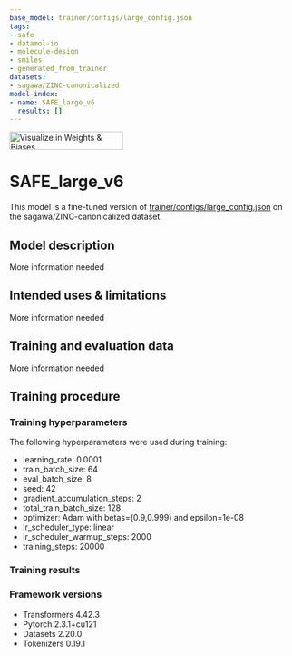 ```yaml
---
base_model: trainer/configs/large_config.json
tags:
- safe
- datamol-io
- molecule-design
- smiles
- generated_from_trainer
datasets:
- sagawa/ZINC-canonicalized
model-index:
- name: SAFE_large_v6
  results: []
---
```


<!-- This model card has been generated automatically according to the information the Trainer had access to. You
should probably proofread and complete it, then remove this comment. -->

[<img src="https://raw.githubusercontent.com/wandb/assets/main/wandb-github-badge-28.svg" alt="Visualize in Weights & Biases" width="200" height="32"/>](None)
# SAFE_large_v6

This model is a fine-tuned version of [trainer/configs/large_config.json](https://huggingface.co/trainer/configs/large_config.json) on the sagawa/ZINC-canonicalized dataset.

## Model description

More information needed

## Intended uses & limitations

More information needed

## Training and evaluation data

More information needed

## Training procedure

### Training hyperparameters

The following hyperparameters were used during training:
- learning_rate: 0.0001
- train_batch_size: 64
- eval_batch_size: 8
- seed: 42
- gradient_accumulation_steps: 2
- total_train_batch_size: 128
- optimizer: Adam with betas=(0.9,0.999) and epsilon=1e-08
- lr_scheduler_type: linear
- lr_scheduler_warmup_steps: 2000
- training_steps: 20000

### Training results



### Framework versions

- Transformers 4.42.3
- Pytorch 2.3.1+cu121
- Datasets 2.20.0
- Tokenizers 0.19.1
